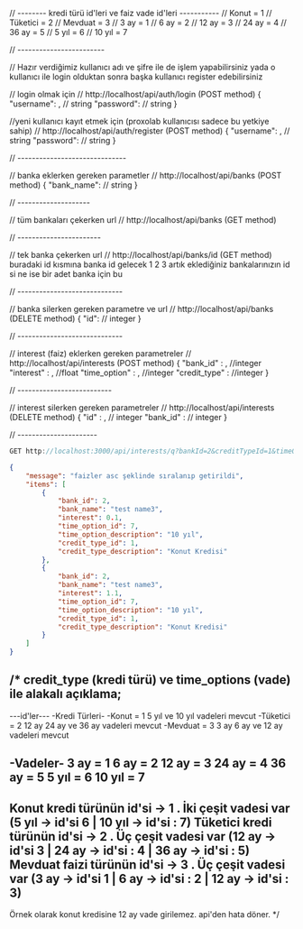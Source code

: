 // -------- kredi türü id'leri ve faiz vade id'leri -----------
// Konut = 1
// Tüketici = 2
// Mevduat = 3
// 3 ay = 1
// 6 ay = 2
// 12 ay = 3
// 24 ay = 4
// 36 ay = 5
// 5 yıl = 6
// 10 yıl = 7

// ------------------------


// Hazır verdiğimiz kullanıcı adı ve şifre ile de işlem yapabilirsiniz yada o kullanıcı ile login olduktan sonra başka kullanıcı register edebilirsiniz

// login olmak için
// http://localhost/api/auth/login   (POST method)
{
    "username": , // string
    "password":   // string
}

//yeni kullanıcı kayıt etmek için (proxolab kullanıcısı sadece bu yetkiye sahip)
// http://localhost/api/auth/register  (POST method)
{
    "username": , // string
    "password":   // string
}

// ------------------------------

// banka eklerken gereken parametler 
// http://localhost/api/banks  (POST method)
{
    "bank_name":  // string
}

// --------------------


// tüm bankaları çekerken url
// http://localhost/api/banks    (GET method)


// -----------------------


// tek banka çekerken url 
// http://localhost/api/banks/id  (GET method)   buradaki id kısmına banka id gelecek 1 2 3 artık eklediğiniz bankalarınızın id si ne ise bir adet banka için bu


// -----------------------------

// banka silerken gereken parametre ve url
// http://localhost/api/banks  (DELETE method)
{
    "id":    // integer
}

// -----------------------------

// interest (faiz) eklerken gereken parametreler
// http://localhost/api/interests (POST method)
{
    "bank_id" : , //integer
    "interest" : , //float
    "time_option" : , //integer
    "credit_type" :  //integer 
}

// --------------------------

// interest silerken gereken parametreler
// http://localhost/api/interests (DELETE method)
{
    "id" : , // integer
    "bank_id" : // integer
}

// ----------------------


```js
GET http://localhost:3000/api/interests/q?bankId=2&creditTypeId=1&timeOptionId=7&interestOrderType=asc
```

```json
{
    "message": "faizler asc şeklinde sıralanıp getirildi",
    "items": [
        {
            "bank_id": 2,
            "bank_name": "test name3",
            "interest": 0.1,
            "time_option_id": 7,
            "time_option_description": "10 yıl",
            "credit_type_id": 1,
            "credit_type_description": "Konut Kredisi"
        },
        {
            "bank_id": 2,
            "bank_name": "test name3",
            "interest": 1.1,
            "time_option_id": 7,
            "time_option_description": "10 yıl",
            "credit_type_id": 1,
            "credit_type_description": "Konut Kredisi"
        }
    ]
}
```


/* credit_type (kredi türü) ve time_options (vade) ile alakalı açıklama;
--------------------
---id'ler---
-Kredi Türleri-
-Konut = 1  5 yıl ve 10 yıl vadeleri mevcut
-Tüketici = 2 12 ay 24 ay ve 36 ay vadeleri mevcut
-Mevduat = 3 3 ay 6 ay ve 12 ay vadeleri mevcut

-Vadeler-
3 ay = 1
6 ay = 2
12 ay = 3
24 ay = 4
36 ay = 5
5 yıl = 6
10 yıl = 7
--------------------
Konut kredi türünün id'si -> 1 . İki çeşit vadesi var (5 yıl -> id'si 6 | 10 yıl -> id'si : 7)
Tüketici kredi türünün id'si -> 2 . Üç çeşit vadesi var (12 ay -> id'si 3 | 24 ay -> id'si : 4 | 36 ay -> id'si : 5)
Mevduat faizi türünün id'si -> 3 . Üç çeşit vadesi var (3 ay -> id'si 1 | 6 ay -> id'si : 2 | 12 ay -> id'si : 3)
--------------------
Örnek olarak konut kredisine 12 ay vade girilemez. api'den hata döner. */
